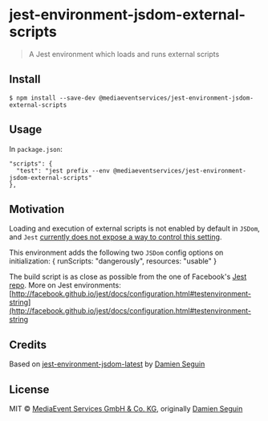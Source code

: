 # jest-environment-jsdom-external-scripts

>  A Jest environment which loads and runs external scripts

## Install

```
$ npm install --save-dev @mediaeventservices/jest-environment-jsdom-external-scripts
```

## Usage

In `package.json`:

```
"scripts": {
  "test": "jest prefix --env @mediaeventservices/jest-environment-jsdom-external-scripts"
},
```
## Motivation

Loading and execution of external scripts is not enabled by default in `JSDom`,
and `Jest` [currently does not expose a way to control this setting](https://github.com/facebook/jest/issues/2460).

This environment adds the following two `JSDom` config options on initialization:
{
    runScripts: "dangerously",
    resources: "usable"
}

The build script is as close as possible from the one of Facebook's [Jest repo](https://github.com/facebook/jest).
More on Jest environments: [http://facebook.github.io/jest/docs/configuration.html#testenvironment-string](http://facebook.github.io/jest/docs/configuration.html#testenvironment-string

## Credits

Based on [jest-environment-jsdom-latest](https://github.com/dmnsgn/jest-environment-jsdom-latest) by [Damien Seguin](https://github.com/dmnsgn)

## License

MIT © [MediaEvent Services GmbH & Co. KG](https://github.com/mes), originally [Damien Seguin](https://github.com/dmnsgn)
